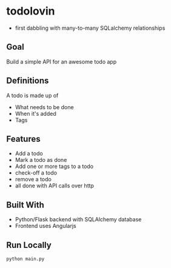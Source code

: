 todolovin
=========
* first dabbling with many-to-many SQLalchemy relationships


Goal
-----
Build a simple API for an awesome todo app

Definitions
------------
A todo is made up of

* What needs to be done
* When it's added
* Tags

Features
------
* Add a todo
* Mark a todo as done
* Add one or more tags to a todo
* check-off a todo
* remove a todo
* all done with API calls over http

Built With
---------
* Python/Flask backend with SQLAlchemy database
* Frontend uses Angularjs

Run Locally
---------
```python main.py```
